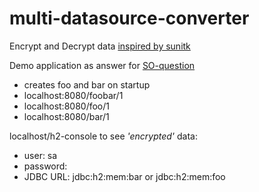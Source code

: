 # multi-datasource-converter

Encrypt and Decrypt data [inspired by sunitk](https://github.com/sunitk/generic-jpa-converter-encrypt-decrypt)

Demo application as answer for [SO-question](https://stackoverflow.com/questions/63345837/not-getting-value-from-property-inside-attributeconverter-when-using-multiple-da)

 - creates foo and bar on startup
 - localhost:8080/foobar/1
 - localhost:8080/foo/1
 - localhost:8080/bar/1
 
 localhost/h2-console to see _'encrypted'_ data:
 - user: sa
 - password:
 - JDBC URL: jdbc:h2:mem:bar or jdbc:h2:mem:foo
